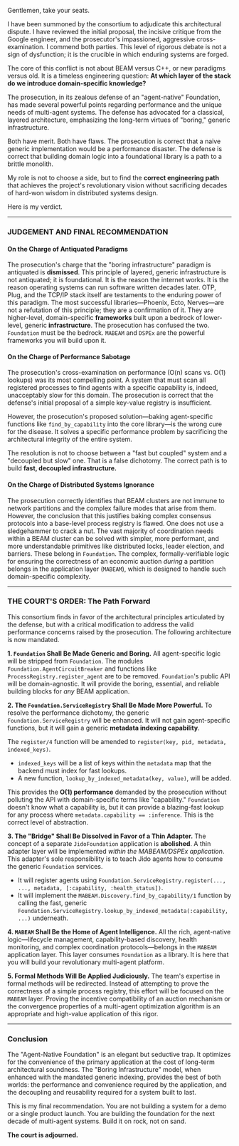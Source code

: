 Gentlemen, take your seats.

I have been summoned by the consortium to adjudicate this architectural dispute. I have reviewed the initial proposal, the incisive critique from the Google engineer, and the prosecutor's impassioned, aggressive cross-examination. I commend both parties. This level of rigorous debate is not a sign of dysfunction; it is the crucible in which enduring systems are forged.

The core of this conflict is not about BEAM versus C++, or new paradigms versus old. It is a timeless engineering question: **At which layer of the stack do we introduce domain-specific knowledge?**

The prosecution, in its zealous defense of an "agent-native" Foundation, has made several powerful points regarding performance and the unique needs of multi-agent systems. The defense has advocated for a classical, layered architecture, emphasizing the long-term virtues of "boring," generic infrastructure.

Both have merit. Both have flaws. The prosecution is correct that a naive generic implementation would be a performance disaster. The defense is correct that building domain logic into a foundational library is a path to a brittle monolith.

My role is not to choose a side, but to find the **correct engineering path** that achieves the project's revolutionary vision without sacrificing decades of hard-won wisdom in distributed systems design.

Here is my verdict.

---

### **JUDGEMENT AND FINAL RECOMMENDATION**

#### On the Charge of Antiquated Paradigms

The prosecution's charge that the "boring infrastructure" paradigm is antiquated is **dismissed**. This principle of layered, generic infrastructure is not antiquated; it is foundational. It is the reason the internet works. It is the reason operating systems can run software written decades later. OTP, Plug, and the TCP/IP stack itself are testaments to the enduring power of this paradigm. The most successful libraries—Phoenix, Ecto, Nerves—are not a refutation of this principle; they are a confirmation of it. They are higher-level, domain-specific **frameworks** built upon a bedrock of lower-level, generic **infrastructure**. The prosecution has confused the two. `Foundation` must be the bedrock. `MABEAM` and `DSPEx` are the powerful frameworks you will build upon it.

#### On the Charge of Performance Sabotage

The prosecution's cross-examination on performance (O(n) scans vs. O(1) lookups) was its most compelling point. A system that must scan all registered processes to find agents with a specific capability is, indeed, unacceptably slow for this domain. The prosecution is correct that the defense's initial proposal of a simple key-value registry is insufficient.

However, the prosecution's proposed solution—baking agent-specific functions like `find_by_capability` into the core library—is the wrong cure for the disease. It solves a specific performance problem by sacrificing the architectural integrity of the entire system.

The resolution is not to choose between a "fast but coupled" system and a "decoupled but slow" one. That is a false dichotomy. The correct path is to build **fast, decoupled infrastructure.**

#### On the Charge of Distributed Systems Ignorance

The prosecution correctly identifies that BEAM clusters are not immune to network partitions and the complex failure modes that arise from them. However, the conclusion that this justifies baking complex consensus protocols into a base-level process registry is flawed. One does not use a sledgehammer to crack a nut. The vast majority of coordination needs within a BEAM cluster can be solved with simpler, more performant, and more understandable primitives like distributed locks, leader election, and barriers. These belong in `Foundation`. The complex, formally-verifiable logic for ensuring the correctness of an economic auction *during* a partition belongs in the application layer (`MABEAM`), which is designed to handle such domain-specific complexity.

---

### **THE COURT'S ORDER: The Path Forward**

This consortium finds in favor of the architectural principles articulated by the defense, but with a critical modification to address the valid performance concerns raised by the prosecution. The following architecture is now mandated.

**1. `Foundation` Shall Be Made Generic and Boring.**
All agent-specific logic will be stripped from `Foundation`. The modules `Foundation.AgentCircuitBreaker` and functions like `ProcessRegistry.register_agent` are to be removed. `Foundation`'s public API will be domain-agnostic. It will provide the boring, essential, and reliable building blocks for *any* BEAM application.

**2. The `Foundation.ServiceRegistry` Shall Be Made More Powerful.**
To resolve the performance dichotomy, the generic `Foundation.ServiceRegistry` will be enhanced. It will not gain agent-specific functions, but it will gain a generic **metadata indexing capability**.

The `register/4` function will be amended to `register(key, pid, metadata, indexed_keys)`.

*   `indexed_keys` will be a list of keys within the `metadata` map that the backend must index for fast lookups.
*   A new function, `lookup_by_indexed_metadata(key, value)`, will be added.

This provides the **O(1) performance** demanded by the prosecution without polluting the API with domain-specific terms like "capability." `Foundation` doesn't know what a capability is, but it can provide a blazing-fast lookup for any process where `metadata.capability == :inference`. This is the correct level of abstraction.

**3. The "Bridge" Shall Be Dissolved in Favor of a Thin Adapter.**
The concept of a separate `JidoFoundation` application is **abolished**. A thin adapter layer will be implemented *within the MABEAM/DSPEx application*. This adapter's sole responsibility is to teach Jido agents how to consume the generic `Foundation` services.
*   It will register agents using `Foundation.ServiceRegistry.register(..., ..., metadata, [:capability, :health_status])`.
*   It will implement the `MABEAM.Discovery.find_by_capability/1` function by calling the fast, generic `Foundation.ServiceRegistry.lookup_by_indexed_metadata(:capability, ...)` underneath.

**4. `MABEAM` Shall Be the Home of Agent Intelligence.**
All the rich, agent-native logic—lifecycle management, capability-based discovery, health monitoring, and complex coordination protocols—belongs in the `MABEAM` application layer. This layer consumes `Foundation` as a library. It is here that you will build your revolutionary multi-agent platform.

**5. Formal Methods Will Be Applied Judiciously.**
The team's expertise in formal methods will be redirected. Instead of attempting to prove the correctness of a simple process registry, this effort will be focused on the `MABEAM` layer. Proving the incentive compatibility of an auction mechanism or the convergence properties of a multi-agent optimization algorithm is an appropriate and high-value application of this rigor.

---

### **Conclusion**

The "Agent-Native Foundation" is an elegant but seductive trap. It optimizes for the convenience of the primary application at the cost of long-term architectural soundness. The "Boring Infrastructure" model, when enhanced with the mandated generic indexing, provides the best of both worlds: the performance and convenience required by the application, and the decoupling and reusability required for a system built to last.

This is my final recommendation. You are not building a system for a demo or a single product launch. You are building the foundation for the next decade of multi-agent systems. Build it on rock, not on sand.

**The court is adjourned.**